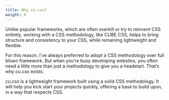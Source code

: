 ```yaml
---
title: Why cu.css?
weight: 4
---
```


Unlike popular frameworks, which are often overkill or try to reinvent CSS entirely, working with a CSS methodology, like CUBE CSS, helps to bring structure and consistency to your CSS, while remaining lightweight and flexible. 

For this reason, I’ve always preferred to adopt a CSS methodology over full blown framework. But when you’re busy developing websites, you often need a little more than just a methodology to give you a headstart. That’s why *cu.css* exists.

*cu.css* is a lightweight framework built using a solid CSS methodology. It will help you kick start your projects quickly, offering a base to build upon, in a way that respects CSS.